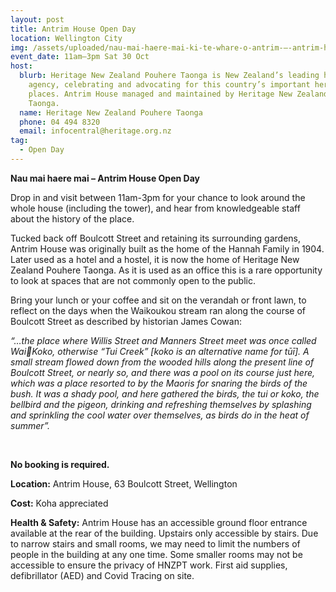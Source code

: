 ```yaml
---
layout: post
title: Antrim House Open Day
location: Wellington City
img: /assets/uploaded/nau-mai-haere-mai-ki-te-whare-o-antrim-–-antrim-house-open-day-whw21.png
event_date: 11am–3pm Sat 30 Oct
host:
  blurb: Heritage New Zealand Pouhere Taonga is New Zealand’s leading heritage
    agency, celebrating and advocating for this country’s important heritage
    places. Antrim House managed and maintained by Heritage New Zealand Pouhere
    Taonga.
  name: Heritage New Zealand Pouhere Taonga
  phone: 04 494 8320
  email: infocentral@heritage.org.nz
tag:
  - Open Day
---
```

**Nau mai haere mai – Antrim House Open Day** 

Drop in and visit between 11am-3pm for your chance to look around the whole house (including the tower), and hear from knowledgeable staff about the history of the place. 

Tucked back off Boulcott Street and retaining its surrounding gardens, Antrim House was originally built as the home of the Hannah Family in 1904. Later used as a hotel and a hostel, it is now the home of Heritage New Zealand Pouhere Taonga. As it is used as an office this is a rare opportunity to look at spaces that are not commonly open to the public. 

Bring your lunch or your coffee and sit on the verandah or front lawn, to reflect on the days when the Waikoukou stream ran along the course of Boulcott Street as described by historian James Cowan: 

*“…the place where Willis Street and Manners Street meet was once called WaiKoko, otherwise “Tui Creek” \[koko is an alternative name for tūī]. A small stream flowed down from the wooded hills along the present line of Boulcott Street, or nearly so, and there was a pool on its course just here, which was a place resorted to by the Maoris for snaring the birds of the bush. It was a shady pool, and here gathered the birds, the tui or koko, the bellbird and the pigeon, drinking and refreshing themselves by splashing and sprinkling the cool water over themselves, as birds do in the heat of summer”.*

<br>

**No booking is required.** 

**Location:** Antrim House, 63 Boulcott Street, Wellington

**Cost:** Koha appreciated

**Health & Safety:** Antrim House has an accessible ground floor entrance available at the rear of the building. Upstairs only accessible by stairs. Due to narrow stairs and small rooms, we may need to limit the numbers of people in the building at any one time. Some smaller rooms may not be accessible to ensure the privacy of HNZPT work. First aid supplies, defibrillator (AED) and Covid Tracing on site.